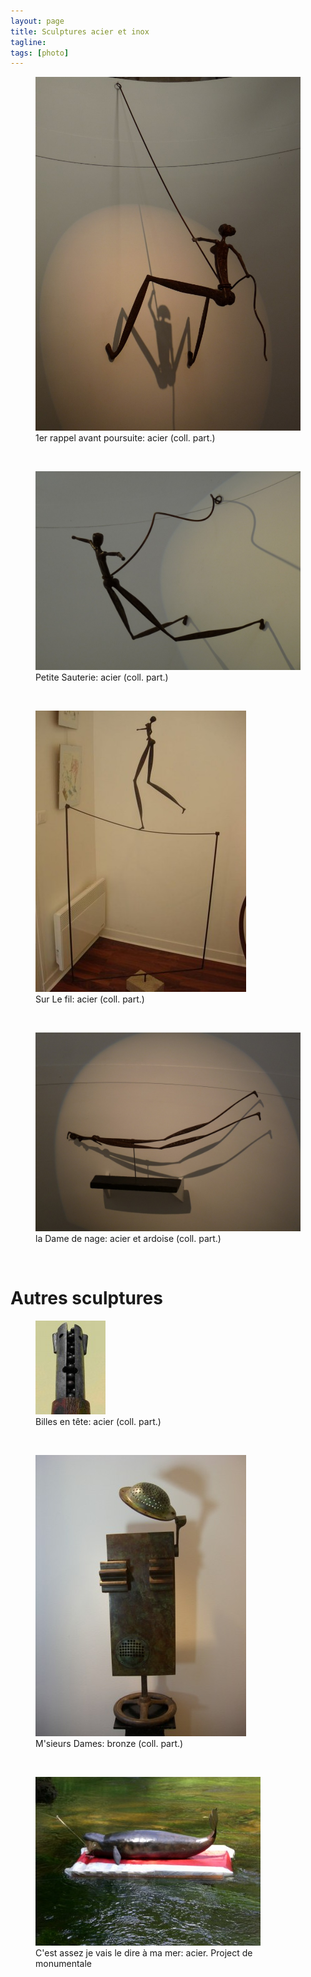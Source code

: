 ```yaml
---
layout: page
title: Sculptures acier et inox
tagline: 
tags: [photo]
---
```

<figure>
        <img src="/images/escalade.jpg">
        <figcaption>1er rappel avant poursuite: acier (coll. part.)</figcaption>
</figure><br />
<figure>
        <img src="/images/sauterie.jpg">
        <figcaption>Petite Sauterie: acier (coll. part.)</figcaption>
</figure><br />
<figure>
        <img src="/images/sur-le-fil.jpg">
        <figcaption>Sur Le fil: acier (coll. part.)</figcaption>
</figure><br />

<figure>
        <img src="/images/dame-nage.jpg">
        <figcaption>la Dame de nage: acier et ardoise (coll. part.)</figcaption>
</figure><br />

<h1> Autres sculptures</h1> 
<figure>
        <img src="/images/billes.jpg">
        <figcaption>Billes en tête: acier (coll. part.)</figcaption>
</figure><br /> 
<figure>
        <img src="/images/bonjour.jpg">
        <figcaption>M'sieurs Dames: bronze (coll. part.)</figcaption>
</figure><br />
<figure>
        <img src="/images/baleine.jpg">
        <figcaption>C'est assez je vais le dire à ma mer: acier. Project de monumentale </figcaption>
</figure><br />
